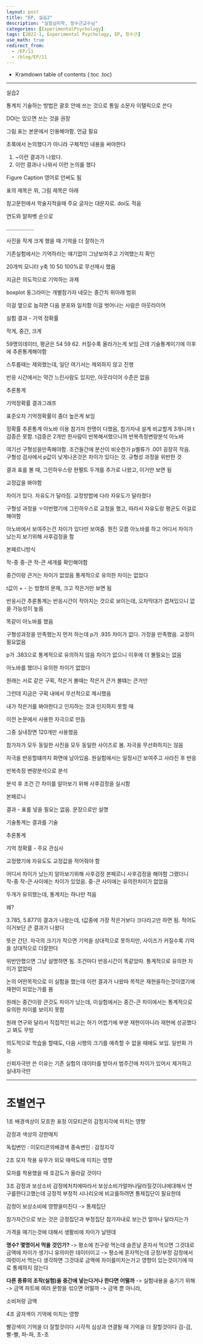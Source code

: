 ```yaml
---
layout: post
title: "EP, 실습2"
description: "실험심리학, 정수근교수님"
categories: [ExperimentalPsychology]
tags: [2022-1, Experimental Psychology, EP, 정수근]
use_math: true
redirect_from:
  - /EP/11
  - /blog/EP/11
---
```


* Kramdown table of contents
{:toc .toc}







--------- 

실습2

통계치 기술하는 방법은 괄호 안에 쓰는 것으로 통일
소문자 이탤릭으로 쓴다

DOI는 있으면 쓰는 것을 권장

그림 표는 본문에서 인용해야함. 언급 필요

초록에서 논의했다가 아니라 구체적인 내용을 써야한다
1. ~이런 결과가 나왔다.
2. 이런 결과나 나와서 이런 논의를 했다

Figure Caption 영어로 안써도 됨

표의 제목은 위, 그림 제목은 아래

참고문헌에서 학술지적을때 주요 글자는 대문자로. doi도 적음

연도와 알파벳 순으로

..................

사진을 작게 크게 했을 때 기억을 더 잘하는가

기존실험에서는 기억하라는 얘기없이 그냥보여주고 기억했는지 확인

20개씩 모니터 y축 10 50 100%로 무선제시 했음

지금은 의도적으로 기억하는 과제

boxplot 
동그라미는 개별참가자
네모는 중간치
위아래 범위

이걸 옆으로 눕히면 다음 분포와 일치함
이걸 벗어나는 사람은 아웃라이어

실험 결과 - 기억 정확률

작게, 중간, 크게

59명의데이터, 평균은 54 59 62. 커질수록 올라가는게 보임
근데 기술통계이기에 이후에 추론통계해야함

스투룹때는 제외했는데, 일단 여기서는 제외하지 않고 진행

반응 시간에서는 
약간 느린사람도 있지만, 아웃라이어 수준은 없음

추론통계

기억정확률 결과그래프

표준오차
기억정확률이 좀더 높은게 보임

정확률 추론통계
아노바 이용
참가자 한명이 다했음, 참가자내 설계
비교할게 3개니까 t검증은 못함. t검증은 2개만
한사람이 반복해서했으니까
반복측정변량분석 아노바

여기선 구형성을만족해야함. 조건들간에 분산이 비슷한가
p벨류가 .001 굉장히 작음. 구형성 검사에서 p값이 낮게나온것은 차이가 있다는 것. 규형성 과정을 위반한 것

결과 표를 볼 때, 그린하우스랑 현펠트 두개를 추가로 나왔고, 이거만 보면 됨

교정값을 봐야함

차이가 있다. 자유도가 달라짐. 교정방법에 다라 자유도가 달라졌다

구형성 과정을 ㅜ이반했기에 그린하우스로 교정을 했고, 따라서 자유도랑 평균도 이걸로 해야함


아노바에서 보여주는건 차이가 있다만 보여줌. 뭔진 모름
아노바를 하고 어디서 차이가 났는지 보기위해 사후검정을 함

본페르니방식

작-중 중-큰 작-큰 세개를 확인해야함

중간이랑 큰거는 차이가 없었음
통계적으로 유의한 차이는 없었다

t값이 + - 는 방향의 문제, 크고 작은거만 보면 됨

반응시간 추론통계는
반응시간이 작아지는 것으로 보이는데, 오차막대가 겹쳐있으니 없을 가능성이 높음

똑같이 아노바를 했음

구형성과정을 만족했는지 먼저 하는데 p가 .935 차이가 없다. 가정을 만족했음. 교정이 필요없음

p가 .383으로 통계적으로 유의하지 않음
차이가 없으니 이후에 더 볼필요는 없음

아노바를 했더니 유의한 차이가 없었다





원래는 서로 같은 구획, 작은거 볼때는 작은거 큰거 볼떄는 큰거만

그런데 지금은 구획 내에서 무선적으로 제시했음

내가 작은거를 봐야한다고 인지하는 것과 인지하지 못할 때



이전 논문에서 사용한 자극으로 만듬

그중 실내장면 120개만 사용했음

참가자가 모두 동일한 사진을 모두 동일한 사이즈로 봄. 자극을 무선화하지는 않음

자극을 반응할떄까지 화면에 남아있음. 원실험에서는 일정시간 보여주고 사라진 후 반응

반복측정 변량분석으로 분석

분석 후 조건 간 차이를 알아보기 위해 사후검정을 실시함

본페르니 


결과 - 표를 넣을 필요는 없음. 문장으로만 설명

기술통계는 결과를 기술

추론통계

기억 정확률 - 주요 관심사

교정했기에 자유도도 교정값을 적어줘야 함

어디서 차이가 났는지 알아보기위해 사후검정 본페르니 사후검정을 해야함
그랬더니 작-중 작-큰 사이에는 차이가 있었음. 중-큰 사이에는 유의한차이가 없었음


두개가 유의했는데, 통계치는 하나만 적음

왜?

3.785, 5.877의 결과가 나왔는데, t값중에 가장 작은거보다 크다라고만 하면 됨. 적어도 이거보단 큰 결과가 나왔다

뜻은 간단.
자극의 크기가 작으면 기억을 상대적으로 못하지만, 사이즈가 커질수록 기억을 상대적으로 더잘한다

위반안했으면 그냥 설명하면 됨.
조건마다 반응시간이 똑같았따. 통계적으로 유의한 차이가 없었따

논의 어떤목적으로 이 실험을 했는데 이런 결과가 나왔따
목적은 재현을하는것이였기에 재현이 되었는가를 봄

원래는 중간이랑 큰것도 차이가 났는데, 이실험에서는 중간-큰 차이에서는 통계적으로 유의한 차이를 보이지 못함

원래 연구와 달라서 직접적인 비교는 하기 어렵기에 부분 재현이아니라 
재현에 성공했다고 봐도 무방

의도적으로 학습을 할때도, 다음 시행의 크기를 예측할 수 없을 때에도 보임. 일반화 가능



신뢰자극만 쓴 이유는 기존 실험의 데이터를 받아서
범주간에 차이가 있어서 제거하고 실내자극만


----------------------------------

# 조별연구

1조 배경색상이 모호한 표정 이모티콘의 감정지각에 미치는 영향

감정과 색상의 강한매치

독립변인 : 이모티콘의배경색 
종속변인 : 감정지각


2조 모자 착용 유무가 외모 매력도에 미치는 영향

모자를 착용했을 때 호감도가 올라갈 것이다


3조 감정과 보상소비
감정에처치에따라서 보상소비가얼마나달라질것이냐에대해서 연구를한다고했는데
긍정적 부정적 시나리오에 비교를하려면 통제집단이 필요한데

감정이 보상소비에 영향을미친다  -> 통제집단

참가자간으로 보는 것은 긍정집단과 부정집단
참가자내로 보는건 얼마나 달라지는가

가격을 매기는것에 대해서 생활비에 차이가 날텐데

**명수? 몇명이서 먹을 것인가?**
-> 평소에 친구랑 먹는데 슬픈날 혼자서 먹으면 그것대로 금액에 차이가 생기니 유의미한 데이터이고
-> 평소에 혼자먹는데 긍정/부정 감정에서 여럿이서 먹는다 생각하면 그것대로 금액에 차이를미치는거고 영향이 있는것이기에 따로 통제하지 않는다

**다른 종류의 조작(실험)을 중간에 넣는다거나 한다면 어떨까**
-> 실험내용을 숨기기 위해
-> 금액 파트에 여러 문항을 섞으면 어떨까
-> 금액 뿐 아니라, 

소비처랑 금액


4조 글자색이 기억에 미치는 영향

빨강색이 기억을 더 잘할것이다
시각적 심상과 연결될 때 기억을 더 잘할것이다 검-검, 빨-빨, 파-파, 초-초




